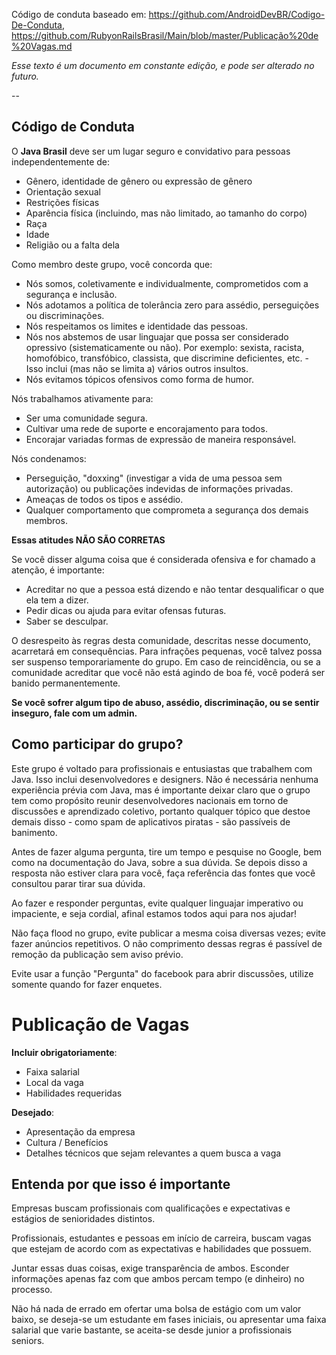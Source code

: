 
Código de conduta baseado em: https://github.com/AndroidDevBR/Codigo-De-Conduta, https://github.com/RubyonRailsBrasil/Main/blob/master/Publicação%20de%20Vagas.md

*Esse texto é um documento em constante edição, e pode ser alterado no futuro.*

--

## Código de Conduta

O **Java Brasil** deve ser um lugar seguro e convidativo para pessoas independentemente de:
- Gênero, identidade de gênero ou expressão de gênero
- Orientação sexual
- Restrições físicas
- Aparência física (incluindo, mas não limitado, ao tamanho do corpo)
- Raça
- Idade
- Religião ou a falta dela

Como membro deste grupo, você concorda que:

* Nós somos, coletivamente e individualmente, comprometidos com a segurança e inclusão.
* Nós adotamos a política de tolerância zero para assédio, perseguições ou discriminações.
* Nós respeitamos os limites e identidade das pessoas.
* Nós nos abstemos de usar linguajar que possa ser considerado opressivo (sistematicamente ou não). Por exemplo: sexista, racista, homofóbico, transfóbico, classista, que discrimine deficientes, etc. - Isso inclui (mas não se limita a) vários outros insultos.
* Nós evitamos tópicos ofensivos como forma de humor.

Nós trabalhamos ativamente para:

* Ser uma comunidade segura.
* Cultivar uma rede de suporte e encorajamento para todos.
* Encorajar variadas formas de expressão de maneira responsável.

Nós condenamos:

* Perseguição, "doxxing" (investigar a vida de uma pessoa sem autorização) ou publicações indevidas de informações privadas.
* Ameaças de todos os tipos e assédio.
* Qualquer comportamento que comprometa a segurança dos demais membros.

**Essas atitudes NÃO SÃO CORRETAS**

Se você disser alguma coisa que é considerada ofensiva e for chamado a atenção, é importante:

* Acreditar no que a pessoa está dizendo e não tentar desqualificar o que ela tem a dizer.
* Pedir dicas ou ajuda para evitar ofensas futuras.
* Saber se desculpar.

O desrespeito às regras desta comunidade, descritas nesse documento, acarretará em consequências. Para infrações pequenas, você talvez possa ser suspenso temporariamente do grupo. Em caso de reincidência, ou se a comunidade acreditar que você não está agindo de boa fé, você poderá ser banido permanentemente.

**Se você sofrer algum tipo de abuso, assédio, discriminação, ou se sentir inseguro, fale com um admin.**

## Como participar do grupo?

Este grupo é voltado para profissionais e entusiastas que trabalhem com Java. Isso inclui desenvolvedores e designers. Não é necessária nenhuma experiência prévia com Java, mas é importante deixar claro que o grupo tem como propósito reunir desenvolvedores nacionais em torno de discussões e aprendizado coletivo, portanto qualquer tópico que destoe demais disso - como spam de aplicativos piratas - são passíveis de banimento. 

Antes de fazer alguma pergunta, tire um tempo e pesquise no Google, bem como na documentação do Java, sobre a sua dúvida. Se depois disso a resposta não estiver clara para você, faça referência das fontes que você consultou parar tirar sua dúvida.

Ao fazer e responder perguntas, evite qualquer linguajar imperativo ou impaciente, e seja cordial, afinal estamos todos aqui para nos ajudar!

Não faça flood no grupo, evite publicar a mesma coisa diversas vezes; evite fazer anúncios repetitivos. O não comprimento dessas regras é passível de remoção da publicação sem aviso prévio.

Evite usar a função "Pergunta" do facebook para abrir discussões, utilize somente quando for fazer enquetes. 

# Publicação de Vagas

**Incluir obrigatoriamente**: 
- Faixa salarial
- Local da vaga
- Habilidades requeridas

**Desejado**: 
- Apresentação da empresa
- Cultura / Benefícios
- Detalhes técnicos que sejam relevantes a quem busca a vaga

## Entenda por que isso é importante

Empresas buscam profissionais com qualificações e expectativas e 
estágios de senioridades distintos.

Profissionais, estudantes e pessoas em início de carreira, buscam
vagas que estejam de acordo com as expectativas e habilidades que possuem.

Juntar essas duas coisas, exige transparência de ambos. Esconder informações
apenas faz com que ambos percam tempo (e dinheiro) no processo.

Não há nada de errado em ofertar uma bolsa de estágio com um valor baixo, se
deseja-se um estudante em fases iniciais, ou apresentar uma faixa salarial
que varie bastante, se aceita-se desde junior a profissionais seniors.
